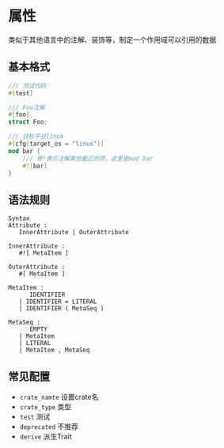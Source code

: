 # 属性

类似于其他语言中的注解、装饰等，制定一个作用域可以引用的数据

## 基本格式
```rust
/// 测试代码
#[test]

/// Foo注解
#[foo]
struct Foo;

/// 目标平台linux
#[cfg(target_os = "linux")]
mod bar {
    /// 带!表示注解离他最近的项，这里是mod bar
    #![bar]
}
```

## 语法规则

```
Syntax
Attribute :
   InnerAttribute | OuterAttribute

InnerAttribute :
   #![ MetaItem ]

OuterAttribute :
   #[ MetaItem ]

MetaItem :
      IDENTIFIER
   | IDENTIFIER = LITERAL
   | IDENTIFIER ( MetaSeq )

MetaSeq :
      EMPTY
   | MetaItem
   | LITERAL
   | MetaItem , MetaSeq

```

## 常见配置

- `crate_namte` 设置crate名
- `crate_type` 类型
- `test` 测试
- `deprecated` 不推荐
- `derive` 派生Trait

